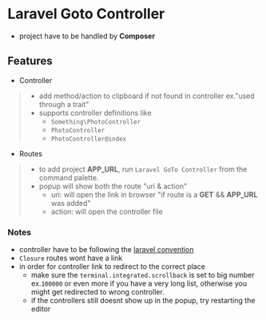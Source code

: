# Laravel Goto Controller

- project have to be handled by **Composer**

## Features

- Controller

>- add method/action to clipboard if not found in controller ex."used through a trait"
>- supports controller definitions like
>     - `Something\PhotoController`
>     - `PhotoController`
>     - `PhotoController@index`

- Routes

>- to add project **APP_URL**, run `Laravel GoTo Controller` from the command palette.
>- popup will show both the route "uri & action"
>     - uri: will open the link in browser "if route is a **GET** && **APP_URL** was added"
>     - action: will open the controller file

### Notes

- controller have to be following the [laravel convention](https://laravel.com/docs/master/controllers)
- `Closure` routes wont have a link
- in order for controller link to redirect to the correct place
    - make sure the `terminal.integrated.scrollback` is set to big number ex.`100000` or even more if you have a very long list, otherwise you might get redirected to wrong controller.
    - if the controllers still doesnt show up in the popup, try restarting the editor
